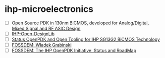 # ihp-microelectronics

- [ ] [Open Source PDK in 130nm BiCMOS, developed for Analog/Digital, Mixed Signal and RF ASIC Design](https://www.ihp-microelectronics.com/services/research-and-prototyping-service/fast-design-enablement/open-source-pdk)
- [ ] [IHP-Open-DesignLib](https://ihp-open-ip.readthedocs.io)
- [ ] [Status OpenPDK and Open Tooling for IHP SG13G2 BiCMOS Technology](https://www.youtube.com/watch?v=Opw-KX3hNRU)
- [ ] [FOSSDEM: Wladek Grabinski](https://fosdem.org/2025/schedule/speaker/wladek_grabinski)
- [ ] [FOSSDEM: The IHP OpenPDK Initiative: Status and RoadMap](https://fosdem.org/2025/schedule/event/fosdem-2025-5882-the-ihp-openpdk-initiative-status-and-roadmap/)
